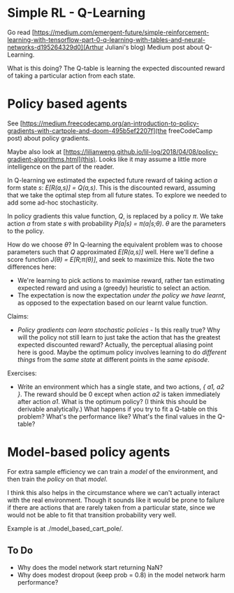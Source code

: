 
# Simple RL - Q-Learning

Go read [https://medium.com/emergent-future/simple-reinforcement-learning-with-tensorflow-part-0-q-learning-with-tables-and-neural-networks-d195264329d0](Arthur Juliani's blog) Medium post about Q-Learning.

What is this doing?
The Q-table is learning the expected discounted reward of taking a particular action from each state.

# Policy based agents

See [https://medium.freecodecamp.org/an-introduction-to-policy-gradients-with-cartpole-and-doom-495b5ef2207f](the freeCodeCamp post) about policy gradients.

Maybe also look at [https://lilianweng.github.io/lil-log/2018/04/08/policy-gradient-algorithms.html](this). Looks like it may assume a little more intelligence on the part of the reader.

In Q-learning we estimated the expected future reward of taking action *a* form state *s*: *E[R(a,s)] = Q(a,s)*.
This is the discounted reward, assuming that we take the optimal step from all future states.
To explore we needed to add some ad-hoc stochasticity.

In policy gradients this value function, *Q*, is replaced by a policy *π*.
We take action *a* from state *s* with probability *P(a|s) = π(a|s;θ)*.
*θ* are the parameters to the policy.

How do we choose *θ*? In Q-learning the equivalent problem was to choose parameters such that *Q* approximated *E[R(a,s)]* well.
Here we'll define a score function *J(θ) = E[R;π(θ)]*, and seek to maximize this.
Note the two differences here:
* We're learning to pick actions to maximise reward, rather tan estimating expected reward and using a (greedy) heuristic to select an action.
* The expectation is now the expectation *under the policy we have learnt*, as opposed to the expectation based on our learnt value function.

Claims:
* *Policy gradients can learn stochastic policies* - Is this really true? Why will the policy not still learn to just take the action that has the greatest expected discounted reward?
   Actually, the perceptual aliasing point here is good. Maybe the optimum policy involves learning to do *different things* from the *same state* at different points in the *same episode*.

Exercises:
* Write an environment which has a single state, and two actions, *{ a1, a2 }*.
  The reward should be 0 except when action *a2* is taken immediately after action *a1*.
  What is the optimum policy? (I think this should be derivable analytically.)
  What happens if you try to fit a Q-table on this problem? What's the performance like? What's the final values in the Q-table?

# Model-based policy agents

For extra sample efficiency we can train a *model* of the environment, and then train the *policy* on that *model*.

I think this also helps in the circumstance where we can't actually interact with the real environment. Though it sounds like it would be prone to failure if there are actions that are rarely taken from a particular state, since we would not be able to fit that transition probability very well.

Example is at ./model_based_cart_pole/.

## To Do

* Why does the model network start returning NaN?
* Why does modest dropout (keep prob = 0.8) in the model network harm performance?
